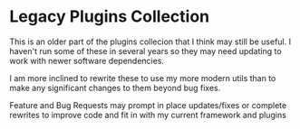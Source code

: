 Legacy Plugins Collection
=========================

This is an older part of the plugins collecion that I think may still be useful. I haven't run some of these in several years so they may need updating to work with newer software dependencies.

I am more inclined to rewrite these to use my more modern utils than to make any significant changes to them beyond bug fixes.

Feature and Bug Requests may prompt in place updates/fixes or complete rewrites to improve code and fit in with my current framework and plugins
